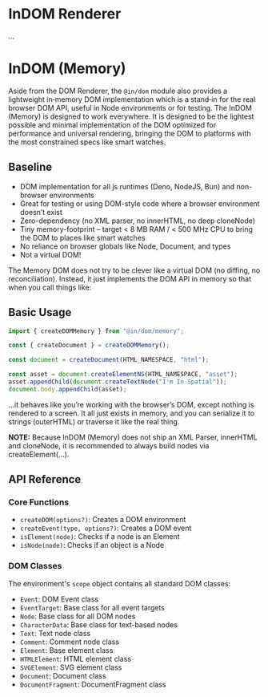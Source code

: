 # InDOM Renderer
...

# InDOM (Memory)

Aside from the DOM Renderer, the `@in/dom` module also provides a lightweight in‑memory DOM implementation which is a stand‑in for the real browser DOM API, useful in Node environments or for testing. The InDOM (Memory) is designed to work everywhere. It is designed to be the lightest possible and minimal implementation of the DOM optimized for performance and universal rendering, bringing the DOM to platforms with the most constrained specs like smart watches.

## Baseline

- DOM implementation for all js runtimes (Deno, NodeJS, Bun) and non-browser environments
- Great for testing or using DOM-style code where a browser environment doesn’t exist
- Zero-dependency (no XML parser, no innerHTML, no deep cloneNode)
- Tiny memory-footprint – target < 8 MB RAM / < 500 MHz CPU to bring the DOM to places like smart watches
- No reliance on browser globals like Node, Document, and types
- Not a virtual DOM!

The Memory DOM does not try to be clever like a virtual DOM (no diffing, no reconciliation). Instead, it just implements the DOM API in memory so that when you call things like:

## Basic Usage

```typescript
import { createDOMMemory } from "@in/dom/memory";

const { createDocument } = createDOMMemory();

const document = createDocument(HTML_NAMESPACE, "html");

const asset = document.createElementNS(HTML_NAMESPACE, "asset");
asset.appendChild(document.createTextNode("I'm In Spatial"));
document.body.appendChild(asset);
```

…it behaves like you’re working with the browser’s DOM, except nothing is rendered to a screen. It all just exists in memory, and you can serialize it to strings (outerHTML) or traverse it like the real thing.

**NOTE:**
Because InDOM (Memory) does not ship an XML Parser, innerHTML and cloneNode, it is recommended to always build nodes via createElement(…).

## API Reference

### Core Functions

- `createDOM(options?)`: Creates a DOM environment
- `createEvent(type, options?)`: Creates a DOM event
- `isElement(node)`: Checks if a node is an Element
- `isNode(node)`: Checks if an object is a Node

### DOM Classes

The environment's `scope` object contains all standard DOM classes:

- `Event`: DOM Event class
- `EventTarget`: Base class for all event targets
- `Node`: Base class for all DOM nodes
- `CharacterData`: Base class for text-based nodes
- `Text`: Text node class
- `Comment`: Comment node class
- `Element`: Base element class
- `HTMLElement`: HTML element class
- `SVGElement`: SVG element class
- `Document`: Document class
- `DocumentFragment`: DocumentFragment class
